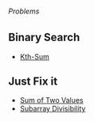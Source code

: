 ###### Problems

## Binary Search
- [Kth-Sum](https://codeforces.com/edu/course/2/lesson/6/5/practice/contest/285084/problem/C)

## Just Fix it
- [Sum of Two Values](https://codeforces.com/problemset/gymProblem/102961/G)
- [ Subarray Divisibility](https://codeforces.com/problemset/gymProblem/102961/ZC)
